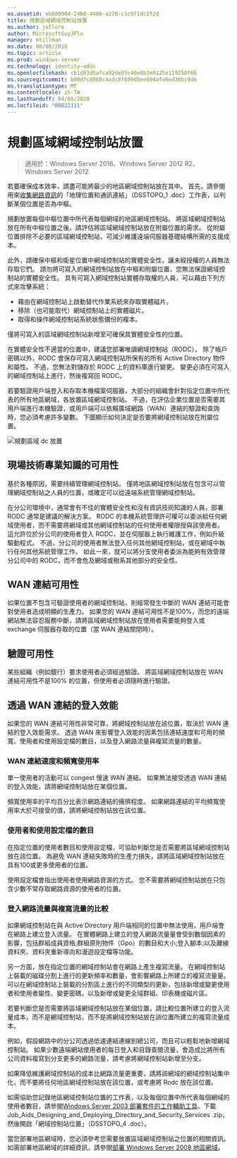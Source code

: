 ```yaml
---
ms.assetid: eb600904-24b8-4488-a278-c1c971dc2f2d
title: 規劃區域網域控制站放置
ms.author: joflore
author: MicrosoftGuyJFlo
manager: mtillman
ms.date: 08/08/2018
ms.topic: article
ms.prod: windows-server
ms.technology: identity-adds
ms.openlocfilehash: cb1d83d5afca92de85c4de8b3e9125e119250f66
ms.sourcegitcommit: b00d7c8968c4adc8f699dbee694afe6ed36bc9de
ms.translationtype: MT
ms.contentlocale: zh-TW
ms.lasthandoff: 04/08/2020
ms.locfileid: "80822111"
---
```

# <a name="planning-regional-domain-controller-placement"></a>規劃區域網域控制站放置

>適用於：Windows Server 2016、Windows Server 2012 R2、Windows Server 2012

若要確保成本效率，請盡可能將最少的地區網域控制站放在其中。 首先，請參閱用來[收集網路資訊](../../ad-ds/plan/Collecting-Network-Information.md)的「地理位置和通訊連結」（DSSTOPO_1 .doc）工作表，以判斷某個位置是否為中樞。  
  
規劃放置每個中樞位置中所代表每個網域的地區網域控制站。 將區域網域控制站放在所有中樞位置之後，請評估將區域網域控制站放在附屬位置的需求。 從附屬位置排除不必要的區域網域控制站，可減少維護遠端伺服器基礎結構所需的支援成本。  
  
此外，請確保中樞和衛星位置中網域控制站的實體安全性，讓未經授權的人員無法存取它們。 請勿將可寫入的網域控制站放在中樞和附屬位置，您無法保證網域控制站的實體安全性。 具有可寫入網域控制站實體存取權的人員，可以藉由下列方式來攻擊系統：  
  
- 藉由在網域控制站上啟動替代作業系統來存取實體磁片。  
- 移除（也可能取代）網域控制站上的實體磁片。  
- 取得和操作網域控制站系統狀態備份的複本。  
  
僅將可寫入的區域網域控制站新增至可確保其實體安全性的位置。  
  
在實體安全性不適當的位置中，建議您部署唯讀網域控制站（RODC）。 除了帳戶密碼以外，RODC 會保存可寫入網域控制站所保有的所有 Active Directory 物件和屬性。 不過，您無法對儲存於 RODC 上的資料庫進行變更。 變更必須在可寫入的網域控制站上進行，然後複寫回 RODC。  
  
若要驗證用戶端登入和存取本機檔案伺服器，大部分的組織會針對指定位置中所代表的所有地區網域，各放置區域網域控制站。 不過，在評估企業位置是否需要其用戶端進行本機驗證，或用戶端可以依賴廣域網路（WAN）連結的驗證和查詢時，您必須考慮許多變數。 下圖顯示如何決定是否要將網域控制站放在附屬位置。  
  
![規劃區域 dc 放置](media/Planning-Regional-Domain-Controller-Placement/49892c8c-2c99-4aab-92ba-808dbc8048e2.gif)  
  
## <a name="onsite-technical-expertise-availability"></a>現場技術專業知識的可用性

基於各種原因，需要持續管理網域控制站。 僅將地區網域控制站放在包含可以管理網域控制站之人員的位置，或確定可以從遠端系統管理網域控制站。  
  
在分公司環境中，通常會有不佳的實體安全性和沒有資訊技術知識的人員，部署 RODC 通常是建議的解決方案。 RODC 的本機系統管理許可權可以委派給任何網域使用者，而不需要將網域或其他網域控制站的任何使用者權限授與該使用者。 這允許位於分公司的使用者登入 RODC，並在伺服器上執行維護工作，例如升級驅動程式。 不過，分公司的使用者無法登入任何其他網域控制站，或在網域中執行任何其他系統管理工作。 如此一來，就可以將分支使用者委派為能夠有效管理分公司中的 RODC，而不會危及網域或樹系其他部分的安全性。  
  
## <a name="wan-link-availability"></a>WAN 連結可用性

如果位置不包含可驗證使用者的網域控制站，則經常發生中斷的 WAN 連結可能會對使用者造成明顯的生產力。 如果您的 WAN 連結可用性不是100%，而您的遠端網站無法容忍服務中斷，請將區域網域控制站放在使用者需要能夠登入或 exchange 伺服器存取的位置（當 WAN 連結關閉時）。  
  
## <a name="authentication-availability"></a>驗證可用性

某些組織（例如銀行）要求使用者必須經過驗證。 將區域網域控制站放在 WAN 連結可用性不是100% 的位置，但使用者必須隨時進行驗證。  
  
## <a name="logon-performance-over-wan-links"></a>透過 WAN 連結的登入效能

如果您的 WAN 連結可用性非常可靠，將網域控制站放在該位置，取決於 WAN 連結的登入效能需求。 透過 WAN 來影響登入效能的因素包括連結速度和可用的頻寬、使用者和使用設定檔的數目，以及登入網路流量與複寫流量的數量。  
  
### <a name="wan-link-speed-and-bandwidth-utilization"></a>WAN 連結速度和頻寬使用率

單一使用者的活動可以 congest 慢速 WAN 連結。 如果無法接受透過 WAN 連結的登入效能，請將網域控制站放在某個位置。  
  
頻寬使用率的平均百分比表示網路連結的擁擠程度。 如果網路連結的平均頻寬使用率大於可接受的值，請將網域控制站放在該位置。  
  
### <a name="number-of-users-and-usage-profiles"></a>使用者和使用設定檔的數目

在指定位置的使用者數目和使用設定檔，可協助判斷您是否需要將區域網域控制站放在該位置。 為避免 WAN 連結失敗時的生產力損失，請將區域網域控制站放在具有100或更多使用者的位置。  
  
使用設定檔會指出使用者使用網路資源的方式。 您不需要將網域控制站放在只包含少數不常存取網路資源的使用者的位置。  
  
### <a name="logon-network-traffic-vs-replication-traffic"></a>登入網路流量與複寫流量的比較

如果網域控制站在與 Active Directory 用戶端相同的位置中無法使用，用戶端會在網路上建立登入流量。 在實體網路上建立的登入網路流量量會受到數個因素的影響，包括群組成員資格;群組原則物件（Gpo）的數目和大小;登入腳本;以及離線資料夾、資料夾重新導向和漫遊設定檔等功能。  
  
另一方面，放在指定位置的網域控制站會在網路上產生複寫流量。 在網域控制站上裝載的磁碟分割上進行的更新頻率和數量，會影響網路上所建立的複寫流量量。 可以在網域控制站上裝載的分割區上進行的不同類型的更新，包括新增或變更使用者和使用者屬性、變更密碼，以及新增或變更全域群組、印表機或磁片區。  
  
若要判斷您是否需要將區域網域控制站放在某個位置，請比較位置所建立的登入流量成本，而不是網域控制站，而不是將網域控制站放在該位置所建立的複寫流量成本。  
  
例如，假設網路中的分公司透過低速連結連線到總公司，而且可以輕鬆地新增網域控制站。 如果少數遠端網站使用者的每日登入和目錄查閱流量，會造成比將所有公司資料複寫到分支更多的網路流量，請考慮將網域控制站新增至分支。  
  
如果降低維護網域控制站的成本比網路流量更重要，請將該網域的網域控制站集中化，而不要將任何地區網域控制站放在該位置，或考慮將 Rodc 放在該位置。  
  
如需協助您記錄地區網域控制站位置的工作表，以及每個位置中所代表每個網域的使用者數目，請參閱[Windows Server 2003 部署套件的工作輔助工具](https://go.microsoft.com/fwlink/?LinkID=102558)、下載 Job_Aids_Designing_and_Deploying_Directory_and_Security_Services .zip，然後開啟「網域控制站位置」（DSSTOPO_4 .doc）。  
  
當您部署地區網域時，您必須參考您需要放置區域網域控制站之位置的相關資訊。 如需部署地區網域的詳細資訊，請參閱[部署 Windows Server 2008 地區網域](https://technet.microsoft.com/library/cc755118.aspx)。  
